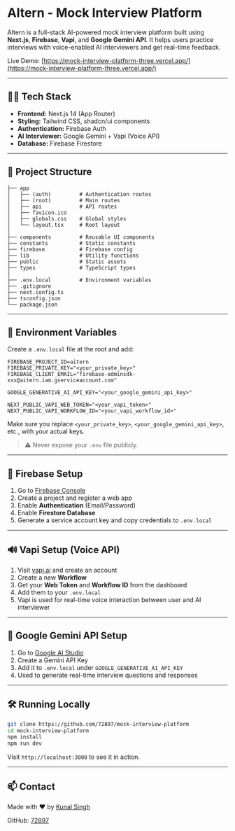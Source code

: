 # AItern - Mock Interview Platform

AItern is a full-stack AI-powered mock interview platform built using **Next.js**, **Firebase**, **Vapi**, and **Google Gemini API**. It helps users practice interviews with voice-enabled AI interviewers and get real-time feedback.

Live Demo: [https://mock-interview-platform-three.vercel.app/](https://mock-interview-platform-three.vercel.app/)

---

## 👨‍💻 Tech Stack

- **Frontend:** Next.js 14 (App Router)
- **Styling:** Tailwind CSS, shadcn/ui components
- **Authentication:** Firebase Auth
- **AI Interviewer:** Google Gemini + Vapi (Voice API)
- **Database:** Firebase Firestore

---

## 📁 Project Structure

```
├── app
│   ├── (auth)         # Authentication routes
│   ├── (root)         # Main routes
│   ├── api            # API routes
│   ├── favicon.ico
│   ├── globals.css    # Global styles
│   └── layout.tsx     # Root layout
│
├── components         # Reusable UI components
├── constants          # Static constants
├── firebase           # Firebase config
├── lib                # Utility functions
├── public             # Static assets
├── types              # TypeScript types
│
├── .env.local         # Environment variables
├── .gitignore
├── next.config.ts
├── tsconfig.json
└── package.json
```

---

## 🔐 Environment Variables

Create a `.env.local` file at the root and add:

```env
FIREBASE_PROJECT_ID=aitern
FIREBASE_PRIVATE_KEY="<your_private_key>"
FIREBASE_CLIENT_EMAIL="firebase-adminsdk-xxx@aitern.iam.gserviceaccount.com"

GOOGLE_GENERATIVE_AI_API_KEY="<your_google_gemini_api_key>"

NEXT_PUBLIC_VAPI_WEB_TOKEN="<your_vapi_token>"
NEXT_PUBLIC_VAPI_WORKFLOW_ID="<your_vapi_workflow_id>"
```

Make sure you replace `<your_private_key>`, `<your_google_gemini_api_key>`, etc., with your actual keys.

> ⚠️ Never expose your `.env` file publicly.

---

## 🔧 Firebase Setup

1. Go to [Firebase Console](https://console.firebase.google.com/)
2. Create a project and register a web app
3. Enable **Authentication** (Email/Password)
4. Enable **Firestore Database**
5. Generate a service account key and copy credentials to `.env.local`

---

## 🔊 Vapi Setup (Voice API)

1. Visit [vapi.ai](https://vapi.ai/) and create an account
2. Create a new **Workflow**
3. Get your **Web Token** and **Workflow ID** from the dashboard
4. Add them to your `.env.local`
5. Vapi is used for real-time voice interaction between user and AI interviewer

---

## 🤖 Google Gemini API Setup

1. Go to [Google AI Studio](https://makersuite.google.com/app)
2. Create a Gemini API Key
3. Add it to `.env.local` under `GOOGLE_GENERATIVE_AI_API_KEY`
4. Used to generate real-time interview questions and responses

---

## 🛠️ Running Locally

```bash
git clone https://github.com/72897/mock-interview-platform
cd mock-interview-platform
npm install
npm run dev
```

Visit `http://localhost:3000` to see it in action.

---

## 📫 Contact

Made with ❤️ by [Kunal Singh](https://www.linkedin.com/in/kunal-singh-454368289/)

GitHub: [72897](https://github.com/72897/)


